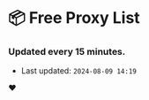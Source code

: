 # :package: Free Proxy List
### Updated every 15 minutes.

- Last updated: `2024-08-09 14:19`

:heart:
